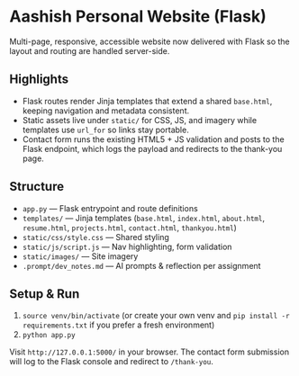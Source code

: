 # Aashish Personal Website (Flask)

Multi-page, responsive, accessible website now delivered with Flask so the layout and routing are handled server-side.

## Highlights
- Flask routes render Jinja templates that extend a shared `base.html`, keeping navigation and metadata consistent.
- Static assets live under `static/` for CSS, JS, and imagery while templates use `url_for` so links stay portable.
- Contact form runs the existing HTML5 + JS validation and posts to the Flask endpoint, which logs the payload and redirects to the thank-you page.

## Structure
- `app.py` — Flask entrypoint and route definitions
- `templates/` — Jinja templates (`base.html`, `index.html`, `about.html`, `resume.html`, `projects.html`, `contact.html`, `thankyou.html`)
- `static/css/style.css` — Shared styling
- `static/js/script.js` — Nav highlighting, form validation
- `static/images/` — Site imagery
- `.prompt/dev_notes.md` — AI prompts & reflection per assignment

## Setup & Run
1. `source venv/bin/activate` (or create your own venv and `pip install -r requirements.txt` if you prefer a fresh environment)
2. `python app.py`

Visit `http://127.0.0.1:5000/` in your browser. The contact form submission will log to the Flask console and redirect to `/thank-you`.
